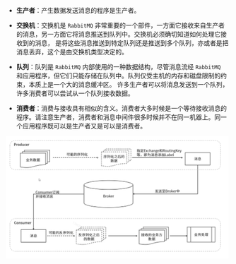 * **生产者**：产生数据发送消息的程序是生产者。

* **交换机**：交换机是 `RabbitMQ` 非常重要的一个部件，一方面它接收来自生产者的消息，另一方面它将消息推送到队列中。交换机必须确切知道如何处理它接收到的消息，
是将这些消息推送到特定队列还是推送到多个队列，亦或者是把消息丢弃，这个是由交换机类型决定的。

* **队列**：队列是 `RabbitMQ` 内部使用的一种数据结构，尽管消息流经 `RabbitMQ` 和应用程序，但它们只能存储在队列中。队列仅受主机的内存和磁盘限制的约束，本质上是一个大的消息缓冲区。
许多生产者可以将消息发送到一个队列，许多消费者可以尝试从一个队列接收数据。

* **消费者**：消费与接收具有相似的含义。消费者大多时候是一个等待接收消息的程序。请注意生产者，消费者和消息中间件很多时候并不在同一机器上。同一个应用程序既可以是生产者又是可以是消费者。

![img_3.png](img_3.png)